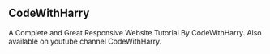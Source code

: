 ## CodeWithHarry
 A Complete and Great Responsive Website Tutorial By CodeWithHarry.
 Also available on youtube channel CodeWithHarry.
